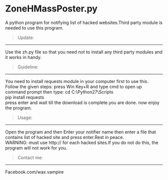 # ZoneHMassPoster.py
A python program for notifying list of hacked websites.Third party module is needed to use this program.

> Update:
----------
Use the zh.py file so that you need not to install any third party modules and it works in handy.

> Guideline:
------------
You need to install requests module in your computer first to use this.
Follow the given steps:
press Win Key+R and type cmd to open up command prompt
then type:
cd C:\Python27\Scripts<br/>
pip install requests<br/>
press enter and wait till the download is complete.you are done.
now enjoy the program.

> Usage:
--------
Open the program and then Enter your notifier name then enter a file that contains list of hacked site and press enter.Rest in peace.<br/>WARNING: must use http:// for each hacked sites.If you do not do this, the program will not work for you.

> Contact me:
-------------
Facebook.com/wax.vampire
